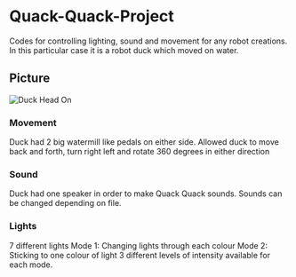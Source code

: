 # Quack-Quack-Project
Codes for controlling lighting, sound and movement for any robot creations. In this particular case it is a robot duck which moved on water.

## Picture

![Duck Head On](https://github.com/user-attachments/assets/edc6f4a2-f1a6-4262-91e0-2ef387fea038)


### Movement

Duck had 2 big watermill like pedals on either side. Allowed duck to move back and forth, turn right left and rotate 360 degrees in either direction

### Sound

Duck had one speaker in order to make Quack Quack sounds. Sounds can be changed depending on file.

### Lights

7 different lights
Mode 1: Changing lights through each colour
Mode 2: Sticking to one colour of light
3 different levels of intensity available for each mode.
